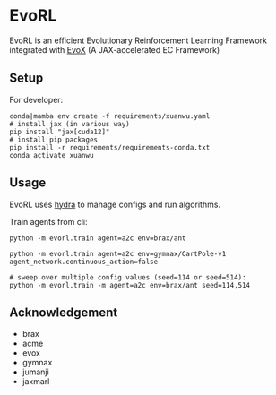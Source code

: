 # EvoRL

EvoRL is an efficient Evolutionary Reinforcement Learning Framework integrated with [EvoX](https://github.com/EMI-Group/evox) (A JAX-accelerated EC Framework)

## Setup

For developer:

```shell
conda|mamba env create -f requirements/xuanwu.yaml
# install jax (in various way)
pip install "jax[cuda12]"
# install pip packages
pip install -r requirements/requirements-conda.txt
conda activate xuanwu
```

## Usage

EvoRL uses [hydra](https://hydra.cc/) to manage configs and run algorithms.

Train agents from cli:

```shell
python -m evorl.train agent=a2c env=brax/ant

python -m evorl.train agent=a2c env=gymnax/CartPole-v1 agent_network.continuous_action=false

# sweep over multiple config values (seed=114 or seed=514):
python -m evorl.train -m agent=a2c env=brax/ant seed=114,514
```

## Acknowledgement

- brax
- acme
- evox
- gymnax
- jumanji
- jaxmarl
